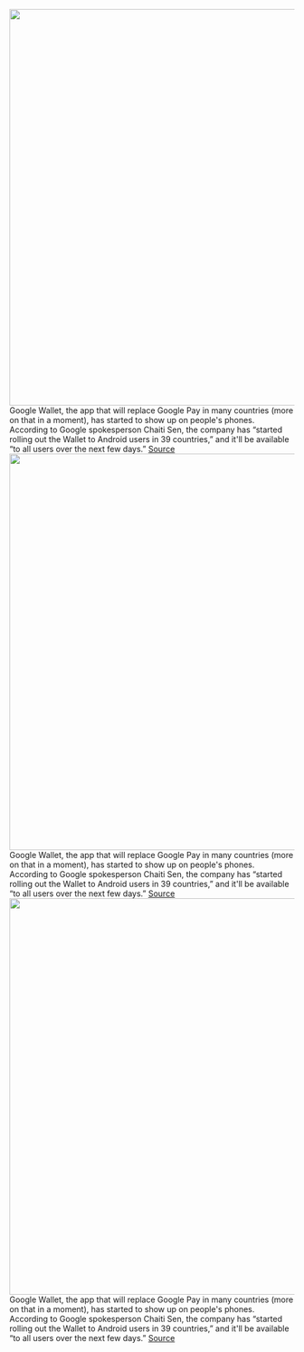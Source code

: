 <img src='https://cdn.vox-cdn.com/thumbor/HyBMtpbvtF7IclAzzXHkJ9QnB3c=/0x0:2880x1617/1200x800/filters:focal(1210x579:1670x1039)/cdn.vox-cdn.com/uploads/chorus_image/image/71149951/Screenshot_2022_07_18_at_15.28.58.0.png' width='700px' /><br/>
Google Wallet, the app that will replace Google Pay in many countries (more on that in a moment), has started to show up on people's phones. According to Google spokesperson Chaiti Sen, the company has “started rolling out the Wallet to Android users in 39 countries,” and it'll be available “to all users over the next few days.”
<a href='https://www.theverge.com/2022/7/18/23269186/google-wallet-pay-app-rollout-39-countries'> Source <a/><img src='https://cdn.vox-cdn.com/thumbor/HyBMtpbvtF7IclAzzXHkJ9QnB3c=/0x0:2880x1617/1200x800/filters:focal(1210x579:1670x1039)/cdn.vox-cdn.com/uploads/chorus_image/image/71149951/Screenshot_2022_07_18_at_15.28.58.0.png' width='700px' /><br/>
Google Wallet, the app that will replace Google Pay in many countries (more on that in a moment), has started to show up on people's phones. According to Google spokesperson Chaiti Sen, the company has “started rolling out the Wallet to Android users in 39 countries,” and it'll be available “to all users over the next few days.”
<a href='https://www.theverge.com/2022/7/18/23269186/google-wallet-pay-app-rollout-39-countries'> Source <a/><img src='https://cdn.vox-cdn.com/thumbor/HyBMtpbvtF7IclAzzXHkJ9QnB3c=/0x0:2880x1617/1200x800/filters:focal(1210x579:1670x1039)/cdn.vox-cdn.com/uploads/chorus_image/image/71149951/Screenshot_2022_07_18_at_15.28.58.0.png' width='700px' /><br/>
Google Wallet, the app that will replace Google Pay in many countries (more on that in a moment), has started to show up on people's phones. According to Google spokesperson Chaiti Sen, the company has “started rolling out the Wallet to Android users in 39 countries,” and it'll be available “to all users over the next few days.”
<a href='https://www.theverge.com/2022/7/18/23269186/google-wallet-pay-app-rollout-39-countries'> Source <a/>